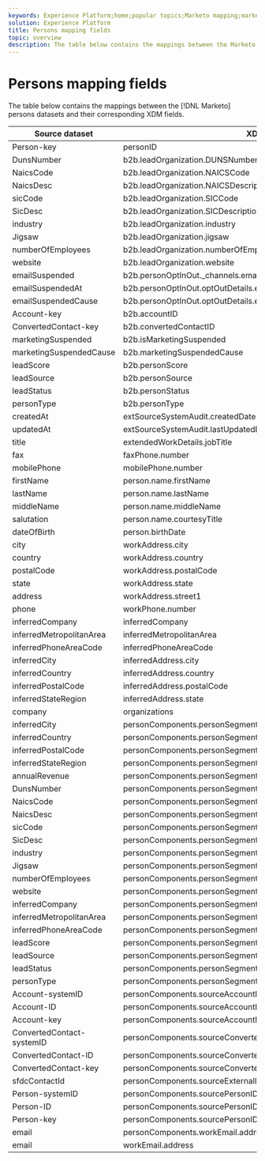 ```yaml
---
keywords: Experience Platform;home;popular topics;Marketo mapping;marketo mapping;
solution: Experience Platform
title: Persons mapping fields
topic: overview
description: The table below contains the mappings between the Marketo Persons datasets and their corresponding XDM fields.
---
```


# Persons mapping fields

The table below contains the mappings between the [!DNL Marketo] persons datasets and their corresponding XDM fields.

| Source dataset | XDM target field |
| -------------- | ---------------- |
| Person-key | personID |
| DunsNumber | b2b.leadOrganization.DUNSNumber |
| NaicsCode | b2b.leadOrganization.NAICSCode |
| NaicsDesc | b2b.leadOrganization.NAICSDescription |
| sicCode | b2b.leadOrganization.SICCode |
| SicDesc | b2b.leadOrganization.SICDescription |
| industry | b2b.leadOrganization.industry |
| Jigsaw | b2b.leadOrganization.jigsaw |
| numberOfEmployees | b2b.leadOrganization.numberOfEmployees |
| website | b2b.leadOrganization.website |
| emailSuspended | b2b.personOptInOut._channels.email |
| emailSuspendedAt | b2b.personOptInOut.optOutDetails.email.optOutDate |
| emailSuspendedCause | b2b.personOptInOut.optOutDetails.email.optOutReason |
| Account-key | b2b.accountID |
| ConvertedContact-key | b2b.convertedContactID |
| marketingSuspended | b2b.isMarketingSuspended |
| marketingSuspendedCause | b2b.marketingSuspendedCause |
| leadScore | b2b.personScore |
| leadSource | b2b.personSource |
| leadStatus | b2b.personStatus |
| personType | b2b.personType |
| createdAt | extSourceSystemAudit.createdDate |
| updatedAt | extSourceSystemAudit.lastUpdatedDate |
| title | extendedWorkDetails.jobTitle |
| fax | faxPhone.number |
| mobilePhone | mobilePhone.number |
| firstName | person.name.firstName |
| lastName | person.name.lastName |
| middleName | person.name.middleName |
| salutation | person.name.courtesyTitle |
| dateOfBirth | person.birthDate |
| city | workAddress.city |
| country | workAddress.country |
| postalCode | workAddress.postalCode |
| state | workAddress.state |
| address | workAddress.street1 |
| phone | workPhone.number |
| inferredCompany | inferredCompany |
| inferredMetropolitanArea | inferredMetropolitanArea |
| inferredPhoneAreaCode | inferredPhoneAreaCode |
| inferredCity | inferredAddress.city |
| inferredCountry | inferredAddress.country |
| inferredPostalCode | inferredAddress.postalCode |
| inferredStateRegion | inferredAddress.state |
| company | organizations |
| inferredCity | personComponents.personSegmentTraits.inferredAddress.city |
| inferredCountry | personComponents.personSegmentTraits.inferredAddress.country |
| inferredPostalCode | personComponents.personSegmentTraits.inferredAddress.postalCode |
| inferredStateRegion | personComponents.personSegmentTraits.inferredAddress.state |
| annualRevenue | personComponents.personSegmentTraits.leadOrganization.annualRevenue.amount |
| DunsNumber | personComponents.personSegmentTraits.leadOrganization.DUNSNumber |
| NaicsCode | personComponents.personSegmentTraits.leadOrganization.NAICSCode |
| NaicsDesc | personComponents.personSegmentTraits.leadOrganization.NAICSDescription |
| sicCode | personComponents.personSegmentTraits.leadOrganization.SICCode |
| SicDesc | personComponents.personSegmentTraits.leadOrganization.SICDescription |
| industry | personComponents.personSegmentTraits.leadOrganization.industry |
| Jigsaw | personComponents.personSegmentTraits.leadOrganization.jigsaw |
| numberOfEmployees | personComponents.personSegmentTraits.leadOrganization.numberOfEmployees |
| website | personComponents.personSegmentTraits.leadOrganization.website |
| inferredCompany | personComponents.personSegmentTraits.inferredCompany |
| inferredMetropolitanArea | personComponents.personSegmentTraits.inferredMetropolitanArea |
| inferredPhoneAreaCode | personComponents.personSegmentTraits.inferredPhoneAreaCode |
| leadScore | personComponents.personSegmentTraits.personScore |
| leadSource | personComponents.personSegmentTraits.personSource |
| leadStatus | personComponents.personSegmentTraits.personStatus |
| personType | personComponents.personSegmentTraits.personType |
| Account-systemID | personComponents.sourceAccountID.systemID |
| Account-ID | personComponents.sourceAccountID.ID |
| Account-key | personComponents.sourceAccountID.key |
| ConvertedContact-systemID | personComponents.sourceConvertedContactID.systemID |
| ConvertedContact-ID | personComponents.sourceConvertedContactID.ID |
| ConvertedContact-key | personComponents.sourceConvertedContactID.key |
| sfdcContactId | personComponents.sourceExternalID.ID |
| Person-systemID | personComponents.sourcePersonID.systemID |
| Person-ID | personComponents.sourcePersonID.ID |
| Person-key | personComponents.sourcePersonID.key |
| email | personComponents.workEmail.address |
| email | workEmail.address |